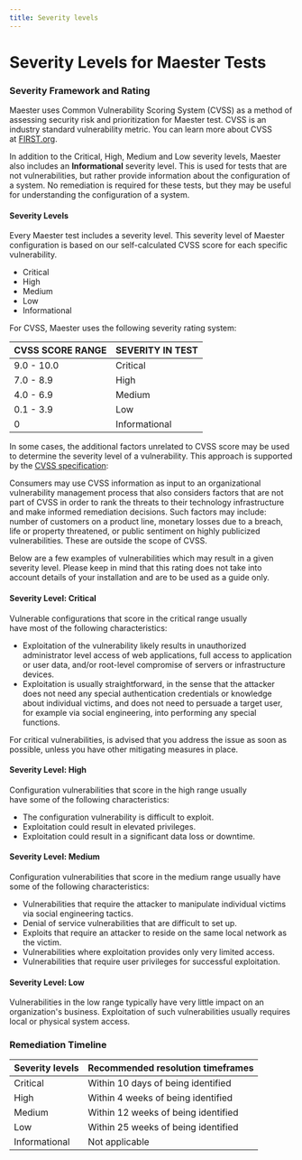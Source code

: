 ```yaml
---
title: Severity levels
---
```


# Severity Levels for Maester Tests


### Severity Framework and Rating

Maester uses Common Vulnerability Scoring System (CVSS) as a method of assessing security risk and prioritization for Maester test. CVSS is an industry standard vulnerability metric. You can learn more about CVSS at [FIRST.org](https://www.first.org/cvss/user-guide).

In addition to the Critical, High, Medium and Low severity levels, Maester also includes an **Informational** severity level. This is used for tests that are not vulnerabilities, but rather provide information about the configuration of a system. No remediation is required for these tests, but they may be useful for understanding the configuration of a system.

#### Severity Levels

Every Maester test includes a severity level. This severity level of Maester configuration is based on our self-calculated CVSS score for each specific vulnerability.

-   Critical
-   High
-   Medium
-   Low
-   Informational

For CVSS, Maester uses the following severity rating system:

| CVSS SCORE RANGE | SEVERITY IN TEST |
| --- | --- |
| 9.0 - 10.0 | Critical |
| 7.0 - 8.9  | High |
| 4.0 - 6.9  | Medium |
| 0.1 - 3.9  | Low |
| 0  | Informational |

In some cases, the additional factors unrelated to CVSS score may be used to determine the severity level of a vulnerability. This approach is supported by the [CVSS specification](https://www.first.org/cvss/specification-document):

Consumers may use CVSS information as input to an organizational vulnerability management process that also considers factors that are not part of CVSS in order to rank the threats to their technology infrastructure and make informed remediation decisions. Such factors may include: number of customers on a product line, monetary losses due to a breach, life or property threatened, or public sentiment on highly publicized vulnerabilities. These are outside the scope of CVSS.

Below are a few examples of vulnerabilities which may result in a given severity level. Please keep in mind that this rating does not take into account details of your installation and are to be used as a guide only.

#### Severity Level: Critical

Vulnerable configurations that score in the critical range usually have most of the following characteristics:

-   Exploitation of the vulnerability likely results in unauthorized administrator level access of web applications, full access to application or user data, and/or root-level compromise of servers or infrastructure devices.
-   Exploitation is usually straightforward, in the sense that the attacker does not need any special authentication credentials or knowledge about individual victims, and does not need to persuade a target user, for example via social engineering, into performing any special functions.

For critical vulnerabilities, is advised that you address the issue as soon as possible, unless you have other mitigating measures in place.

#### Severity Level: High

Configuration vulnerabilities that score in the high range usually have some of the following characteristics:

-   The configuration vulnerability is difficult to exploit.
-   Exploitation could result in elevated privileges.
-   Exploitation could result in a significant data loss or downtime. 

#### Severity Level: Medium

Configuration vulnerabilities that score in the medium range usually have some of the following characteristics:

-   Vulnerabilities that require the attacker to manipulate individual victims via social engineering tactics.
-   Denial of service vulnerabilities that are difficult to set up.
-   Exploits that require an attacker to reside on the same local network as the victim.
-   Vulnerabilities where exploitation provides only very limited access.
-   Vulnerabilities that require user privileges for successful exploitation.

#### Severity Level: Low

Vulnerabilities in the low range typically have very little impact on an organization's business. Exploitation of such vulnerabilities usually requires local or physical system access.

### Remediation Timeline


| Severity levels | Recommended resolution timeframes |
| --- | --- |
| Critical | Within 10 days of being identified |
| High  | Within 4 weeks of being identified |
| Medium | Within 12 weeks of being identified |
| Low  | Within 25 weeks of being identified |
| Informational  | Not applicable |

